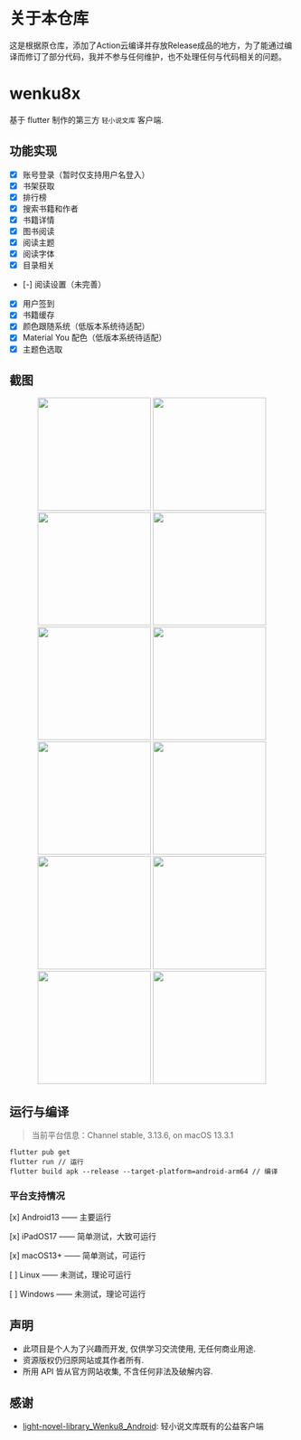 # 关于本仓库
这是根据原仓库，添加了Action云编译并存放Release成品的地方，为了能通过编译而修订了部分代码，我并不参与任何维护，也不处理任何与代码相关的问题。
# wenku8x

基于 flutter 制作的第三方 `轻小说文库` 客户端.

## 功能实现

- [x] 账号登录（暂时仅支持用户名登入）
- [x] 书架获取
- [x] 排行榜
- [x] 搜索书籍和作者
- [x] 书籍详情
- [x] 图书阅读
- [x] 阅读主题
- [x] 阅读字体
- [x] 目录相关
- [-] 阅读设置（未完善）
- [x] 用户签到
- [x] 书籍缓存
- [x] 颜色跟随系统（低版本系统待适配）
- [x] Material You 配色（低版本系统待适配）
- [x] 主题色选取

## 截图

<div align=center>
<img src="images/Screenshot_1696606553.png" width = "200" />
<img src="images/Screenshot_1696606671.png" width = "200"  />
<img src="images/Screenshot_1696606691.png" width = "200"  />
<img src="images/Screenshot_1696606722.png" width = "200" />
<img src="images/Screenshot_1696606775.png" width = "200" />
<img src="images/Screenshot_1696606791.png" width = "200" />
<img src="images/Screenshot_1696606827.png" width = "200" />
<img src="images/Screenshot_1696606886.png" width = "200" />
<img src="images/Screenshot_1696606932.png" width = "200" />
<img src="images/Screenshot_1696606959.png" width = "200" />
<img src="images/Screenshot_1696607250.png" width = "200" />
<img src="images/Screenshot_1696607321.png" width = "200" />
</div>

## 运行与编译

> 当前平台信息：Channel stable, 3.13.6, on macOS 13.3.1

```shell
flutter pub get
flutter run // 运行
flutter build apk --release --target-platform=android-arm64 // 编译
```

### 平台支持情况

[x] Android13 —— 主要运行

[x] iPadOS17 —— 简单测试，大致可运行

[x] macOS13+ —— 简单测试，可运行

[ ] Linux —— 未测试，理论可运行

[ ] Windows —— 未测试，理论可运行

## 声明

- 此项目是个人为了兴趣而开发, 仅供学习交流使用, 无任何商业用途.
- 资源版权仍归原网站或其作者所有.
- 所用 API 皆从官方网站收集, 不含任何非法及破解内容.

## 感谢

- [light-novel-library_Wenku8_Android](https://github.com/MewX/light-novel-library_Wenku8_Android): 轻小说文库既有的公益客户端
